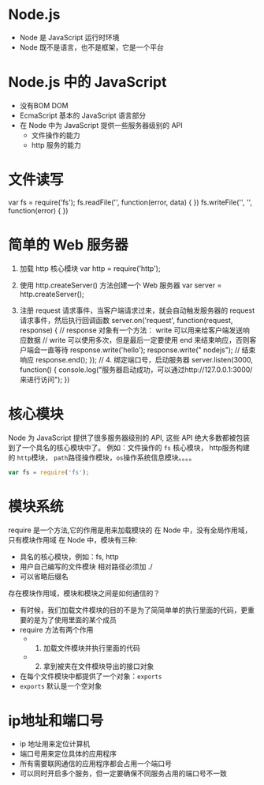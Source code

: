 # Node.js
  - Node 是 JavaScript 运行时环境
  - Node 既不是语言，也不是框架，它是一个平台

# Node.js 中的 JavaScript
  - 没有BOM DOM
  - EcmaScript 基本的 JavaScript 语言部分
  - 在 Node 中为 JavaScript 提供一些服务器级别的 API
    - 文件操作的能力
    - http 服务的能力  

# 文件读写
var fs = require('fs');
fs.readFile('', function(error, data) {
})
fs.writeFile('', '', function(error) {
})

# 简单的 Web 服务器
1. 加载 http 核心模块
   var http = require('http');
2. 使用 http.createServer() 方法创建一个 Web 服务器
   var server = http.createServer();

3. 注册 request 请求事件，当客户端请求过来，就会自动触发服务器的 request 请求事件，然后执行回调函数
server.on('request', function(request, response) {
  // response 对象有一个方法： write 可以用来给客户端发送响应数据
  // write 可以使用多次，但是最后一定要使用 end 来结束响应，否则客户端会一直等待
  response.write('hello');
  response.write(" nodejs");
  // 结束响应
  response.end();
});
// 4. 绑定端口号，启动服务器
server.listen(3000, function() {
  console.log("服务器启动成功，可以通过http://127.0.0.1:3000/ 来进行访问");
})

# 核心模块
Node 为 JavaScript 提供了很多服务器级别的 API, 这些 API 绝大多数都被包装到了一个具名的核心模块中了。
例如：文件操作的 `fs` 核心模块， http服务构建的 `http`模块， `path`路径操作模块，`os`操作系统信息模块。。。。

```javascript
var fs = require('fs');
```

# 模块系统
require 是一个方法,它的作用是用来加载模块的
在 Node 中，没有全局作用域，只有模块作用域
在 Node 中，模块有三种:
- 具名的核心模块，例如：fs, http
- 用户自己编写的文件模块  相对路径必须加 ./
- 可以省略后缀名


存在模块作用域，模块和模块之间是如何通信的？
- 有时候，我们加载文件模块的目的不是为了简简单单的执行里面的代码，更重要的是为了使用里面的某个成员
- require 方法有两个作用
  - 1. 加载文件模块并执行里面的代码
  - 2. 拿到被夹在文件模块导出的接口对象
- 在每个文件模块中都提供了一个对象：`exports`
- `exports` 默认是一个空对象

# ip地址和端口号
- ip 地址用来定位计算机
- 端口号用来定位具体的应用程序
- 所有需要联网通信的应用程序都会占用一个端口号
- 可以同时开启多个服务，但一定要确保不同服务占用的端口号不一致